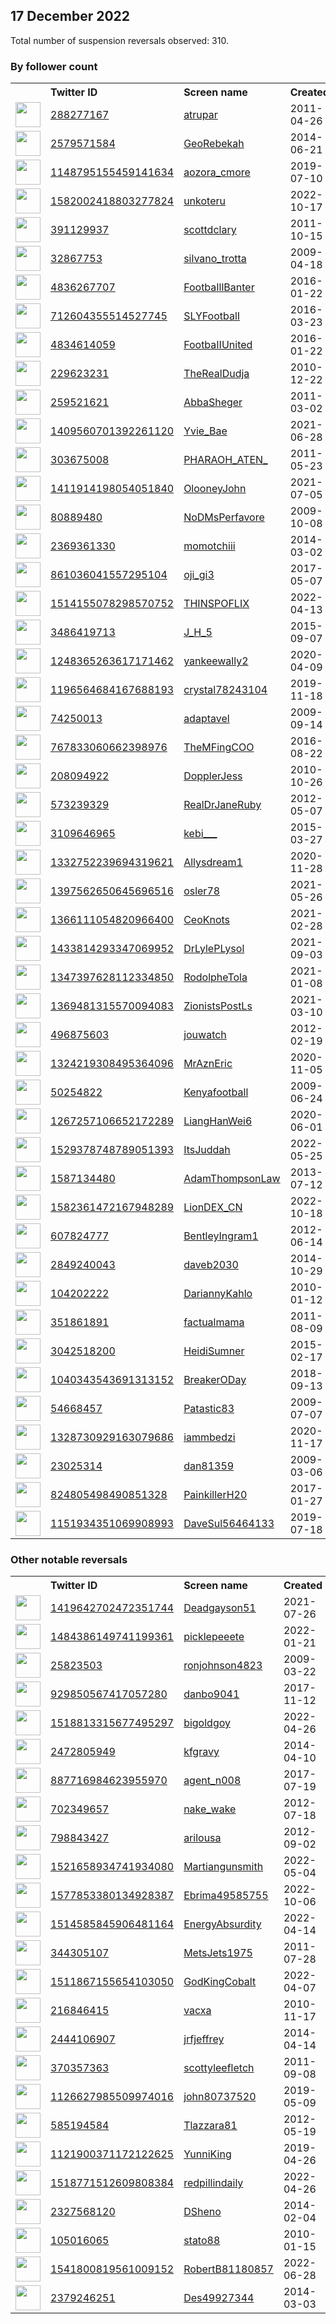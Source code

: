 
## 17 December 2022
Total number of suspension reversals observed: 310.

### By follower count
<table><tr><th></th><th align="left">Twitter ID</th><th align="left">Screen name</th>
<th align="left">Created</th><th align="left">Status</th><th align="left">Suspended</th><th align="left">Followers</th>
<tr><td><a href="https://pbs.twimg.com/profile_images/1335565046290804738/eGXNmTvg_normal.jpg"><img src="https://pbs.twimg.com/profile_images/1335565046290804738/eGXNmTvg_normal.jpg" width="40px" height="40px" align="center"/></a></td><td><a href="https://twitter.com/intent/user?user_id=288277167">288277167</a></td><td><a href="https://twitter.com/atrupar">atrupar</a></td><td>2011-04-26</td><td align="center">✔️</td><td>2022-12-16</td><td>870240</td></tr>
<tr><td><a href="https://pbs.twimg.com/profile_images/1639032755156574209/hkpEbczE_normal.jpg"><img src="https://pbs.twimg.com/profile_images/1639032755156574209/hkpEbczE_normal.jpg" width="40px" height="40px" align="center"/></a></td><td><a href="https://twitter.com/intent/user?user_id=2579571584">2579571584</a></td><td><a href="https://twitter.com/GeoRebekah">GeoRebekah</a></td><td>2014-06-21</td><td align="center"></td><td></td><td>403239</td></tr>
<tr><td><a href="https://pbs.twimg.com/profile_images/1466024562974281738/GZub2t_S_normal.jpg"><img src="https://pbs.twimg.com/profile_images/1466024562974281738/GZub2t_S_normal.jpg" width="40px" height="40px" align="center"/></a></td><td><a href="https://twitter.com/intent/user?user_id=1148795155459141634">1148795155459141634</a></td><td><a href="https://twitter.com/aozora_cmore">aozora_cmore</a></td><td>2019-07-10</td><td align="center"></td><td>2022-04-06</td><td>174588</td></tr>
<tr><td><a href="https://pbs.twimg.com/profile_images/1582048555128147968/X-xE77so_normal.jpg"><img src="https://pbs.twimg.com/profile_images/1582048555128147968/X-xE77so_normal.jpg" width="40px" height="40px" align="center"/></a></td><td><a href="https://twitter.com/intent/user?user_id=1582002418803277824">1582002418803277824</a></td><td><a href="https://twitter.com/unkoteru">unkoteru</a></td><td>2022-10-17</td><td align="center"></td><td>2022-11-12</td><td>131762</td></tr>
<tr><td><a href="https://pbs.twimg.com/profile_images/1541962636371320832/Mb-c2MDQ_normal.jpg"><img src="https://pbs.twimg.com/profile_images/1541962636371320832/Mb-c2MDQ_normal.jpg" width="40px" height="40px" align="center"/></a></td><td><a href="https://twitter.com/intent/user?user_id=391129937">391129937</a></td><td><a href="https://twitter.com/scottdclary">scottdclary</a></td><td>2011-10-15</td><td align="center"></td><td>2022-12-10</td><td>118736</td></tr>
<tr><td><a href="https://pbs.twimg.com/profile_images/1603852414540517380/ntwvEVB4_normal.jpg"><img src="https://pbs.twimg.com/profile_images/1603852414540517380/ntwvEVB4_normal.jpg" width="40px" height="40px" align="center"/></a></td><td><a href="https://twitter.com/intent/user?user_id=32867753">32867753</a></td><td><a href="https://twitter.com/silvano_trotta">silvano_trotta</a></td><td>2009-04-18</td><td align="center"></td><td></td><td>112922</td></tr>
<tr><td><a href="https://pbs.twimg.com/profile_images/1218963145089306627/wqP9FP5f_normal.jpg"><img src="https://pbs.twimg.com/profile_images/1218963145089306627/wqP9FP5f_normal.jpg" width="40px" height="40px" align="center"/></a></td><td><a href="https://twitter.com/intent/user?user_id=4836267707">4836267707</a></td><td><a href="https://twitter.com/FootbaIllBanter">FootbaIllBanter</a></td><td>2016-01-22</td><td align="center"></td><td>2022-07-03</td><td>106934</td></tr>
<tr><td><a href="https://pbs.twimg.com/profile_images/943497548626563072/0qLxdlLv_normal.jpg"><img src="https://pbs.twimg.com/profile_images/943497548626563072/0qLxdlLv_normal.jpg" width="40px" height="40px" align="center"/></a></td><td><a href="https://twitter.com/intent/user?user_id=712604355514527745">712604355514527745</a></td><td><a href="https://twitter.com/SLYFootbalI">SLYFootbalI</a></td><td>2016-03-23</td><td align="center"></td><td>2022-06-29</td><td>97547</td></tr>
<tr><td><a href="https://pbs.twimg.com/profile_images/1083826026646593542/9o4_WQng_normal.jpg"><img src="https://pbs.twimg.com/profile_images/1083826026646593542/9o4_WQng_normal.jpg" width="40px" height="40px" align="center"/></a></td><td><a href="https://twitter.com/intent/user?user_id=4834614059">4834614059</a></td><td><a href="https://twitter.com/FootbaIIUnited">FootbaIIUnited</a></td><td>2016-01-22</td><td align="center"></td><td>2022-07-03</td><td>85507</td></tr>
<tr><td><a href="https://pbs.twimg.com/profile_images/873771663866900480/Y8GqRAvn_normal.jpg"><img src="https://pbs.twimg.com/profile_images/873771663866900480/Y8GqRAvn_normal.jpg" width="40px" height="40px" align="center"/></a></td><td><a href="https://twitter.com/intent/user?user_id=229623231">229623231</a></td><td><a href="https://twitter.com/TheRealDudja">TheRealDudja</a></td><td>2010-12-22</td><td align="center"></td><td></td><td>76890</td></tr>
<tr><td><a href="https://pbs.twimg.com/profile_images/1609497231337607168/J0StOkLX_normal.jpg"><img src="https://pbs.twimg.com/profile_images/1609497231337607168/J0StOkLX_normal.jpg" width="40px" height="40px" align="center"/></a></td><td><a href="https://twitter.com/intent/user?user_id=259521621">259521621</a></td><td><a href="https://twitter.com/AbbaSheger">AbbaSheger</a></td><td>2011-03-02</td><td align="center"></td><td>2022-11-27</td><td>67930</td></tr>
<tr><td><a href="https://pbs.twimg.com/profile_images/1592524953273892868/9M624BqX_normal.jpg"><img src="https://pbs.twimg.com/profile_images/1592524953273892868/9M624BqX_normal.jpg" width="40px" height="40px" align="center"/></a></td><td><a href="https://twitter.com/intent/user?user_id=1409560701392261120">1409560701392261120</a></td><td><a href="https://twitter.com/Yvie_Bae">Yvie_Bae</a></td><td>2021-06-28</td><td align="center"></td><td>2022-12-12</td><td>53633</td></tr>
<tr><td><a href="https://pbs.twimg.com/profile_images/848008755287658497/sGstoaGU_normal.jpg"><img src="https://pbs.twimg.com/profile_images/848008755287658497/sGstoaGU_normal.jpg" width="40px" height="40px" align="center"/></a></td><td><a href="https://twitter.com/intent/user?user_id=303675008">303675008</a></td><td><a href="https://twitter.com/PHARAOH_ATEN_">PHARAOH_ATEN_</a></td><td>2011-05-23</td><td align="center"></td><td></td><td>51489</td></tr>
<tr><td><a href="https://pbs.twimg.com/profile_images/1411914731540127745/Znb2KxgS_normal.jpg"><img src="https://pbs.twimg.com/profile_images/1411914731540127745/Znb2KxgS_normal.jpg" width="40px" height="40px" align="center"/></a></td><td><a href="https://twitter.com/intent/user?user_id=1411914198054051840">1411914198054051840</a></td><td><a href="https://twitter.com/OlooneyJohn">OlooneyJohn</a></td><td>2021-07-05</td><td align="center"></td><td></td><td>46205</td></tr>
<tr><td><a href="https://pbs.twimg.com/profile_images/1607218558706098176/DyzooYyQ_normal.jpg"><img src="https://pbs.twimg.com/profile_images/1607218558706098176/DyzooYyQ_normal.jpg" width="40px" height="40px" align="center"/></a></td><td><a href="https://twitter.com/intent/user?user_id=80889480">80889480</a></td><td><a href="https://twitter.com/NoDMsPerfavore">NoDMsPerfavore</a></td><td>2009-10-08</td><td align="center"></td><td>2022-12-08</td><td>42712</td></tr>
<tr><td><a href="https://pbs.twimg.com/profile_images/1245349127145369602/XQL9LMA9_normal.jpg"><img src="https://pbs.twimg.com/profile_images/1245349127145369602/XQL9LMA9_normal.jpg" width="40px" height="40px" align="center"/></a></td><td><a href="https://twitter.com/intent/user?user_id=2369361330">2369361330</a></td><td><a href="https://twitter.com/momotchiii">momotchiii</a></td><td>2014-03-02</td><td align="center"></td><td></td><td>40897</td></tr>
<tr><td><a href="https://pbs.twimg.com/profile_images/1640675608702361602/3Ip0kamT_normal.jpg"><img src="https://pbs.twimg.com/profile_images/1640675608702361602/3Ip0kamT_normal.jpg" width="40px" height="40px" align="center"/></a></td><td><a href="https://twitter.com/intent/user?user_id=861036041557295104">861036041557295104</a></td><td><a href="https://twitter.com/oji_gi3">oji_gi3</a></td><td>2017-05-07</td><td align="center"></td><td>2022-06-28</td><td>36535</td></tr>
<tr><td><a href="https://pbs.twimg.com/profile_images/1514170412959252481/xjXQ04B0_normal.jpg"><img src="https://pbs.twimg.com/profile_images/1514170412959252481/xjXQ04B0_normal.jpg" width="40px" height="40px" align="center"/></a></td><td><a href="https://twitter.com/intent/user?user_id=1514155078298570752">1514155078298570752</a></td><td><a href="https://twitter.com/THINSPOFLIX">THINSPOFLIX</a></td><td>2022-04-13</td><td align="center"></td><td>2022-07-17</td><td>35079</td></tr>
<tr><td><a href="https://pbs.twimg.com/profile_images/1607214808289484800/jmjHIAA-_normal.jpg"><img src="https://pbs.twimg.com/profile_images/1607214808289484800/jmjHIAA-_normal.jpg" width="40px" height="40px" align="center"/></a></td><td><a href="https://twitter.com/intent/user?user_id=3486419713">3486419713</a></td><td><a href="https://twitter.com/J_H_5">J_H_5</a></td><td>2015-09-07</td><td align="center"></td><td></td><td>33826</td></tr>
<tr><td><a href="https://pbs.twimg.com/profile_images/1618703285812174851/zud_KfzG_normal.jpg"><img src="https://pbs.twimg.com/profile_images/1618703285812174851/zud_KfzG_normal.jpg" width="40px" height="40px" align="center"/></a></td><td><a href="https://twitter.com/intent/user?user_id=1248365263617171462">1248365263617171462</a></td><td><a href="https://twitter.com/yankeewally2">yankeewally2</a></td><td>2020-04-09</td><td align="center"></td><td></td><td>21571</td></tr>
<tr><td><a href="https://pbs.twimg.com/profile_images/1328593161967570949/tKBnOwQP_normal.jpg"><img src="https://pbs.twimg.com/profile_images/1328593161967570949/tKBnOwQP_normal.jpg" width="40px" height="40px" align="center"/></a></td><td><a href="https://twitter.com/intent/user?user_id=1196564684167688193">1196564684167688193</a></td><td><a href="https://twitter.com/crystal78243104">crystal78243104</a></td><td>2019-11-18</td><td align="center"></td><td></td><td>20696</td></tr>
<tr><td><a href="https://pbs.twimg.com/profile_images/701799772856958976/FdnAh0AS_normal.jpg"><img src="https://pbs.twimg.com/profile_images/701799772856958976/FdnAh0AS_normal.jpg" width="40px" height="40px" align="center"/></a></td><td><a href="https://twitter.com/intent/user?user_id=74250013">74250013</a></td><td><a href="https://twitter.com/adaptavel">adaptavel</a></td><td>2009-09-14</td><td align="center"></td><td>2022-10-04</td><td>20585</td></tr>
<tr><td><a href="https://pbs.twimg.com/profile_images/1613345718260883461/5EUQSOo8_normal.jpg"><img src="https://pbs.twimg.com/profile_images/1613345718260883461/5EUQSOo8_normal.jpg" width="40px" height="40px" align="center"/></a></td><td><a href="https://twitter.com/intent/user?user_id=767833060662398976">767833060662398976</a></td><td><a href="https://twitter.com/TheMFingCOO">TheMFingCOO</a></td><td>2016-08-22</td><td align="center"></td><td>2022-12-14</td><td>19810</td></tr>
<tr><td><a href="https://pbs.twimg.com/profile_images/1521661298441785345/B0wyudWt_normal.jpg"><img src="https://pbs.twimg.com/profile_images/1521661298441785345/B0wyudWt_normal.jpg" width="40px" height="40px" align="center"/></a></td><td><a href="https://twitter.com/intent/user?user_id=208094922">208094922</a></td><td><a href="https://twitter.com/DopplerJess">DopplerJess</a></td><td>2010-10-26</td><td align="center"></td><td>2022-12-15</td><td>19712</td></tr>
<tr><td><a href="https://pbs.twimg.com/profile_images/1604340329708150784/WI2tbvis_normal.jpg"><img src="https://pbs.twimg.com/profile_images/1604340329708150784/WI2tbvis_normal.jpg" width="40px" height="40px" align="center"/></a></td><td><a href="https://twitter.com/intent/user?user_id=573239329">573239329</a></td><td><a href="https://twitter.com/RealDrJaneRuby">RealDrJaneRuby</a></td><td>2012-05-07</td><td align="center"></td><td></td><td>19413</td></tr>
<tr><td><a href="https://pbs.twimg.com/profile_images/1635885773391290368/tmHMPTRj_normal.jpg"><img src="https://pbs.twimg.com/profile_images/1635885773391290368/tmHMPTRj_normal.jpg" width="40px" height="40px" align="center"/></a></td><td><a href="https://twitter.com/intent/user?user_id=3109646965">3109646965</a></td><td><a href="https://twitter.com/kebi___">kebi___</a></td><td>2015-03-27</td><td align="center"></td><td>2022-02-23</td><td>19213</td></tr>
<tr><td><a href="https://pbs.twimg.com/profile_images/1457829623769747457/qsqFwz4V_normal.jpg"><img src="https://pbs.twimg.com/profile_images/1457829623769747457/qsqFwz4V_normal.jpg" width="40px" height="40px" align="center"/></a></td><td><a href="https://twitter.com/intent/user?user_id=1332752239694319621">1332752239694319621</a></td><td><a href="https://twitter.com/Allysdream1">Allysdream1</a></td><td>2020-11-28</td><td align="center"></td><td>2022-10-29</td><td>16251</td></tr>
<tr><td><a href="https://pbs.twimg.com/profile_images/1425688591611703296/qszm_hkk_normal.jpg"><img src="https://pbs.twimg.com/profile_images/1425688591611703296/qszm_hkk_normal.jpg" width="40px" height="40px" align="center"/></a></td><td><a href="https://twitter.com/intent/user?user_id=1397562650645696516">1397562650645696516</a></td><td><a href="https://twitter.com/osler78">osler78</a></td><td>2021-05-26</td><td align="center"></td><td></td><td>15717</td></tr>
<tr><td><a href="https://pbs.twimg.com/profile_images/1366369788172382208/cw6NdHEr_normal.jpg"><img src="https://pbs.twimg.com/profile_images/1366369788172382208/cw6NdHEr_normal.jpg" width="40px" height="40px" align="center"/></a></td><td><a href="https://twitter.com/intent/user?user_id=1366111054820966400">1366111054820966400</a></td><td><a href="https://twitter.com/CeoKnots">CeoKnots</a></td><td>2021-02-28</td><td align="center">🚫</td><td>2022-12-14</td><td>14843</td></tr>
<tr><td><a href="https://pbs.twimg.com/profile_images/1633377702345609217/euxcp1Dc_normal.jpg"><img src="https://pbs.twimg.com/profile_images/1633377702345609217/euxcp1Dc_normal.jpg" width="40px" height="40px" align="center"/></a></td><td><a href="https://twitter.com/intent/user?user_id=1433814293347069952">1433814293347069952</a></td><td><a href="https://twitter.com/DrLylePLysol">DrLylePLysol</a></td><td>2021-09-03</td><td align="center"></td><td>2022-06-10</td><td>14511</td></tr>
<tr><td><a href="https://pbs.twimg.com/profile_images/1563937927767494661/Cypc9ROW_normal.jpg"><img src="https://pbs.twimg.com/profile_images/1563937927767494661/Cypc9ROW_normal.jpg" width="40px" height="40px" align="center"/></a></td><td><a href="https://twitter.com/intent/user?user_id=1347397628112334850">1347397628112334850</a></td><td><a href="https://twitter.com/RodolpheTola">RodolpheTola</a></td><td>2021-01-08</td><td align="center"></td><td>2022-09-13</td><td>14220</td></tr>
<tr><td><a href="https://pbs.twimg.com/profile_images/1369481603928440833/jW7rxrhd_normal.jpg"><img src="https://pbs.twimg.com/profile_images/1369481603928440833/jW7rxrhd_normal.jpg" width="40px" height="40px" align="center"/></a></td><td><a href="https://twitter.com/intent/user?user_id=1369481315570094083">1369481315570094083</a></td><td><a href="https://twitter.com/ZionistsPostLs">ZionistsPostLs</a></td><td>2021-03-10</td><td align="center">🚫</td><td></td><td>13485</td></tr>
<tr><td><a href="https://pbs.twimg.com/profile_images/1435198235312902144/X4KBFRcf_normal.jpg"><img src="https://pbs.twimg.com/profile_images/1435198235312902144/X4KBFRcf_normal.jpg" width="40px" height="40px" align="center"/></a></td><td><a href="https://twitter.com/intent/user?user_id=496875603">496875603</a></td><td><a href="https://twitter.com/jouwatch">jouwatch</a></td><td>2012-02-19</td><td align="center"></td><td>2022-02-13</td><td>12286</td></tr>
<tr><td><a href="https://pbs.twimg.com/profile_images/1631308019920408578/oBqRZ0He_normal.jpg"><img src="https://pbs.twimg.com/profile_images/1631308019920408578/oBqRZ0He_normal.jpg" width="40px" height="40px" align="center"/></a></td><td><a href="https://twitter.com/intent/user?user_id=1324219308495364096">1324219308495364096</a></td><td><a href="https://twitter.com/MrAznEric">MrAznEric</a></td><td>2020-11-05</td><td align="center"></td><td></td><td>10565</td></tr>
<tr><td><a href="https://pbs.twimg.com/profile_images/1232406249049919489/qTs0d-SW_normal.jpg"><img src="https://pbs.twimg.com/profile_images/1232406249049919489/qTs0d-SW_normal.jpg" width="40px" height="40px" align="center"/></a></td><td><a href="https://twitter.com/intent/user?user_id=50254822">50254822</a></td><td><a href="https://twitter.com/Kenyafootball">Kenyafootball</a></td><td>2009-06-24</td><td align="center"></td><td></td><td>9700</td></tr>
<tr><td><a href="https://pbs.twimg.com/profile_images/1371597407918637057/FHMva19H_normal.jpg"><img src="https://pbs.twimg.com/profile_images/1371597407918637057/FHMva19H_normal.jpg" width="40px" height="40px" align="center"/></a></td><td><a href="https://twitter.com/intent/user?user_id=1267257106652172289">1267257106652172289</a></td><td><a href="https://twitter.com/LiangHanWei6">LiangHanWei6</a></td><td>2020-06-01</td><td align="center"></td><td></td><td>8663</td></tr>
<tr><td><a href="https://pbs.twimg.com/profile_images/1622716750868480023/LEn4PtX7_normal.jpg"><img src="https://pbs.twimg.com/profile_images/1622716750868480023/LEn4PtX7_normal.jpg" width="40px" height="40px" align="center"/></a></td><td><a href="https://twitter.com/intent/user?user_id=1529378748789051393">1529378748789051393</a></td><td><a href="https://twitter.com/ItsJuddah">ItsJuddah</a></td><td>2022-05-25</td><td align="center"></td><td>2022-11-21</td><td>8416</td></tr>
<tr><td><a href="https://pbs.twimg.com/profile_images/496821134201856000/1pAh0cXb_normal.jpeg"><img src="https://pbs.twimg.com/profile_images/496821134201856000/1pAh0cXb_normal.jpeg" width="40px" height="40px" align="center"/></a></td><td><a href="https://twitter.com/intent/user?user_id=1587134480">1587134480</a></td><td><a href="https://twitter.com/AdamThompsonLaw">AdamThompsonLaw</a></td><td>2013-07-12</td><td align="center"></td><td>2022-06-15</td><td>7183</td></tr>
<tr><td><a href="https://pbs.twimg.com/profile_images/1620969154613489664/O_IDBGlp_normal.jpg"><img src="https://pbs.twimg.com/profile_images/1620969154613489664/O_IDBGlp_normal.jpg" width="40px" height="40px" align="center"/></a></td><td><a href="https://twitter.com/intent/user?user_id=1582361472167948289">1582361472167948289</a></td><td><a href="https://twitter.com/LionDEX_CN">LionDEX_CN</a></td><td>2022-10-18</td><td align="center"></td><td>2022-12-14</td><td>5318</td></tr>
<tr><td><a href="https://pbs.twimg.com/profile_images/2306238139/images__1__normal.jpg"><img src="https://pbs.twimg.com/profile_images/2306238139/images__1__normal.jpg" width="40px" height="40px" align="center"/></a></td><td><a href="https://twitter.com/intent/user?user_id=607824777">607824777</a></td><td><a href="https://twitter.com/BentleyIngram1">BentleyIngram1</a></td><td>2012-06-14</td><td align="center"></td><td>2022-12-05</td><td>5197</td></tr>
<tr><td><a href="https://pbs.twimg.com/profile_images/1573337507302985728/64Lfhi8x_normal.jpg"><img src="https://pbs.twimg.com/profile_images/1573337507302985728/64Lfhi8x_normal.jpg" width="40px" height="40px" align="center"/></a></td><td><a href="https://twitter.com/intent/user?user_id=2849240043">2849240043</a></td><td><a href="https://twitter.com/daveb2030">daveb2030</a></td><td>2014-10-29</td><td align="center">🔒</td><td>2022-12-11</td><td>4092</td></tr>
<tr><td><a href="https://pbs.twimg.com/profile_images/1600930418722840576/tYMhmAcd_normal.jpg"><img src="https://pbs.twimg.com/profile_images/1600930418722840576/tYMhmAcd_normal.jpg" width="40px" height="40px" align="center"/></a></td><td><a href="https://twitter.com/intent/user?user_id=104202222">104202222</a></td><td><a href="https://twitter.com/DariannyKahlo">DariannyKahlo</a></td><td>2010-01-12</td><td align="center"></td><td>2022-12-03</td><td>3581</td></tr>
<tr><td><a href="https://pbs.twimg.com/profile_images/1443176903230332929/WAz6sDw7_normal.jpg"><img src="https://pbs.twimg.com/profile_images/1443176903230332929/WAz6sDw7_normal.jpg" width="40px" height="40px" align="center"/></a></td><td><a href="https://twitter.com/intent/user?user_id=351861891">351861891</a></td><td><a href="https://twitter.com/factualmama">factualmama</a></td><td>2011-08-09</td><td align="center"></td><td>2022-07-31</td><td>3102</td></tr>
<tr><td><a href="https://pbs.twimg.com/profile_images/1552989953134657538/Y-GbgMO__normal.jpg"><img src="https://pbs.twimg.com/profile_images/1552989953134657538/Y-GbgMO__normal.jpg" width="40px" height="40px" align="center"/></a></td><td><a href="https://twitter.com/intent/user?user_id=3042518200">3042518200</a></td><td><a href="https://twitter.com/HeidiSumner">HeidiSumner</a></td><td>2015-02-17</td><td align="center"></td><td>2022-12-10</td><td>2782</td></tr>
<tr><td><a href="https://pbs.twimg.com/profile_images/1609330801505898496/OZM1LRkK_normal.jpg"><img src="https://pbs.twimg.com/profile_images/1609330801505898496/OZM1LRkK_normal.jpg" width="40px" height="40px" align="center"/></a></td><td><a href="https://twitter.com/intent/user?user_id=1040343543691313152">1040343543691313152</a></td><td><a href="https://twitter.com/BreakerODay">BreakerODay</a></td><td>2018-09-13</td><td align="center"></td><td></td><td>2527</td></tr>
<tr><td><a href="https://pbs.twimg.com/profile_images/1599389836498141184/Lp_ytsq0_normal.jpg"><img src="https://pbs.twimg.com/profile_images/1599389836498141184/Lp_ytsq0_normal.jpg" width="40px" height="40px" align="center"/></a></td><td><a href="https://twitter.com/intent/user?user_id=54668457">54668457</a></td><td><a href="https://twitter.com/Patastic83">Patastic83</a></td><td>2009-07-07</td><td align="center"></td><td>2022-12-12</td><td>2501</td></tr>
<tr><td><a href="https://pbs.twimg.com/profile_images/1626591421238226944/QGFZSYwr_normal.jpg"><img src="https://pbs.twimg.com/profile_images/1626591421238226944/QGFZSYwr_normal.jpg" width="40px" height="40px" align="center"/></a></td><td><a href="https://twitter.com/intent/user?user_id=1328730929163079686">1328730929163079686</a></td><td><a href="https://twitter.com/iammbedzi">iammbedzi</a></td><td>2020-11-17</td><td align="center">🔒</td><td>2022-12-13</td><td>2431</td></tr>
<tr><td><a href="https://pbs.twimg.com/profile_images/1570234169275387906/qSYIoEca_normal.jpg"><img src="https://pbs.twimg.com/profile_images/1570234169275387906/qSYIoEca_normal.jpg" width="40px" height="40px" align="center"/></a></td><td><a href="https://twitter.com/intent/user?user_id=23025314">23025314</a></td><td><a href="https://twitter.com/dan81359">dan81359</a></td><td>2009-03-06</td><td align="center"></td><td>2022-10-29</td><td>2379</td></tr>
<tr><td><a href="https://pbs.twimg.com/profile_images/1585310250701389825/BB3iYDOr_normal.jpg"><img src="https://pbs.twimg.com/profile_images/1585310250701389825/BB3iYDOr_normal.jpg" width="40px" height="40px" align="center"/></a></td><td><a href="https://twitter.com/intent/user?user_id=824805498490851328">824805498490851328</a></td><td><a href="https://twitter.com/PainkillerH20">PainkillerH20</a></td><td>2017-01-27</td><td align="center"></td><td>2022-12-05</td><td>2212</td></tr>
<tr><td><a href="https://pbs.twimg.com/profile_images/1619525350362333184/W1CGrMvJ_normal.jpg"><img src="https://pbs.twimg.com/profile_images/1619525350362333184/W1CGrMvJ_normal.jpg" width="40px" height="40px" align="center"/></a></td><td><a href="https://twitter.com/intent/user?user_id=1151934351069908993">1151934351069908993</a></td><td><a href="https://twitter.com/DaveSul56464133">DaveSul56464133</a></td><td>2019-07-18</td><td align="center"></td><td>2022-11-09</td><td>2082</td></tr>
</table>

### Other notable reversals
<table><tr><th></th><th align="left">Twitter ID</th><th align="left">Screen name</th>
<th align="left">Created</th><th align="left">Status</th><th align="left">Suspended</th><th align="left">Followers</th>
<tr><td><a href="https://pbs.twimg.com/profile_images/1419647008126689282/SzarXl1W_normal.jpg"><img src="https://pbs.twimg.com/profile_images/1419647008126689282/SzarXl1W_normal.jpg" width="40px" height="40px" align="center"/></a></td><td><a href="https://twitter.com/intent/user?user_id=1419642702472351744">1419642702472351744</a></td><td><a href="https://twitter.com/Deadgayson51">Deadgayson51</a></td><td>2021-07-26</td><td align="center"></td><td>2022-12-14</td><td>86</td></tr>
<tr><td><a href="https://pbs.twimg.com/profile_images/1484386808704028674/AGGBPDrZ_normal.jpg"><img src="https://pbs.twimg.com/profile_images/1484386808704028674/AGGBPDrZ_normal.jpg" width="40px" height="40px" align="center"/></a></td><td><a href="https://twitter.com/intent/user?user_id=1484386149741199361">1484386149741199361</a></td><td><a href="https://twitter.com/picklepeeete">picklepeeete</a></td><td>2022-01-21</td><td align="center"></td><td>2022-12-14</td><td>119</td></tr>
<tr><td><a href="https://pbs.twimg.com/profile_images/1599246427724578816/cRR9O54t_normal.jpg"><img src="https://pbs.twimg.com/profile_images/1599246427724578816/cRR9O54t_normal.jpg" width="40px" height="40px" align="center"/></a></td><td><a href="https://twitter.com/intent/user?user_id=25823503">25823503</a></td><td><a href="https://twitter.com/ronjohnson4823">ronjohnson4823</a></td><td>2009-03-22</td><td align="center"></td><td>2022-12-14</td><td>152</td></tr>
<tr><td><a href="https://pbs.twimg.com/profile_images/1469494325390290948/1GHvJMqK_normal.jpg"><img src="https://pbs.twimg.com/profile_images/1469494325390290948/1GHvJMqK_normal.jpg" width="40px" height="40px" align="center"/></a></td><td><a href="https://twitter.com/intent/user?user_id=929850567417057280">929850567417057280</a></td><td><a href="https://twitter.com/danbo9041">danbo9041</a></td><td>2017-11-12</td><td align="center"></td><td>2022-12-12</td><td>110</td></tr>
<tr><td><a href="https://pbs.twimg.com/profile_images/1570223700158414848/MlD8hV9T_normal.jpg"><img src="https://pbs.twimg.com/profile_images/1570223700158414848/MlD8hV9T_normal.jpg" width="40px" height="40px" align="center"/></a></td><td><a href="https://twitter.com/intent/user?user_id=1518813315677495297">1518813315677495297</a></td><td><a href="https://twitter.com/bigoldgoy">bigoldgoy</a></td><td>2022-04-26</td><td align="center"></td><td>2022-11-22</td><td>19</td></tr>
<tr><td><a href="https://pbs.twimg.com/profile_images/1543014080310542338/qRRM2gYf_normal.jpg"><img src="https://pbs.twimg.com/profile_images/1543014080310542338/qRRM2gYf_normal.jpg" width="40px" height="40px" align="center"/></a></td><td><a href="https://twitter.com/intent/user?user_id=2472805949">2472805949</a></td><td><a href="https://twitter.com/kfgravy">kfgravy</a></td><td>2014-04-10</td><td align="center"></td><td>2022-12-13</td><td>764</td></tr>
<tr><td><a href="https://pbs.twimg.com/profile_images/1260964743038283776/b124EGha_normal.jpg"><img src="https://pbs.twimg.com/profile_images/1260964743038283776/b124EGha_normal.jpg" width="40px" height="40px" align="center"/></a></td><td><a href="https://twitter.com/intent/user?user_id=887716984623955970">887716984623955970</a></td><td><a href="https://twitter.com/agent_n008">agent_n008</a></td><td>2017-07-19</td><td align="center"></td><td>2022-12-13</td><td>85</td></tr>
<tr><td><a href="https://pbs.twimg.com/profile_images/1611185464408408065/dcRwvRea_normal.jpg"><img src="https://pbs.twimg.com/profile_images/1611185464408408065/dcRwvRea_normal.jpg" width="40px" height="40px" align="center"/></a></td><td><a href="https://twitter.com/intent/user?user_id=702349657">702349657</a></td><td><a href="https://twitter.com/nake_wake">nake_wake</a></td><td>2012-07-18</td><td align="center"></td><td>2022-12-13</td><td>148</td></tr>
<tr><td><a href="https://pbs.twimg.com/profile_images/1621178040385519616/udjvAzEw_normal.jpg"><img src="https://pbs.twimg.com/profile_images/1621178040385519616/udjvAzEw_normal.jpg" width="40px" height="40px" align="center"/></a></td><td><a href="https://twitter.com/intent/user?user_id=798843427">798843427</a></td><td><a href="https://twitter.com/arilousa">arilousa</a></td><td>2012-09-02</td><td align="center"></td><td>2022-12-13</td><td>83</td></tr>
<tr><td><a href="https://pbs.twimg.com/profile_images/1604625466454933504/i-M9szaq_normal.jpg"><img src="https://pbs.twimg.com/profile_images/1604625466454933504/i-M9szaq_normal.jpg" width="40px" height="40px" align="center"/></a></td><td><a href="https://twitter.com/intent/user?user_id=1521658934741934080">1521658934741934080</a></td><td><a href="https://twitter.com/Martiangunsmith">Martiangunsmith</a></td><td>2022-05-04</td><td align="center"></td><td>2022-12-13</td><td>285</td></tr>
<tr><td><a href="https://pbs.twimg.com/profile_images/1577853834319249409/Gxg2215R_normal.jpg"><img src="https://pbs.twimg.com/profile_images/1577853834319249409/Gxg2215R_normal.jpg" width="40px" height="40px" align="center"/></a></td><td><a href="https://twitter.com/intent/user?user_id=1577853380134928387">1577853380134928387</a></td><td><a href="https://twitter.com/Ebrima49585755">Ebrima49585755</a></td><td>2022-10-06</td><td align="center"></td><td>2022-12-16</td><td>591</td></tr>
<tr><td><a href="https://pbs.twimg.com/profile_images/1541911475731800064/5rdkrgsc_normal.jpg"><img src="https://pbs.twimg.com/profile_images/1541911475731800064/5rdkrgsc_normal.jpg" width="40px" height="40px" align="center"/></a></td><td><a href="https://twitter.com/intent/user?user_id=1514585845906481164">1514585845906481164</a></td><td><a href="https://twitter.com/EnergyAbsurdity">EnergyAbsurdity</a></td><td>2022-04-14</td><td align="center"></td><td>2022-12-15</td><td>1918</td></tr>
<tr><td><a href="https://pbs.twimg.com/profile_images/1599488505939431426/dShKBidr_normal.jpg"><img src="https://pbs.twimg.com/profile_images/1599488505939431426/dShKBidr_normal.jpg" width="40px" height="40px" align="center"/></a></td><td><a href="https://twitter.com/intent/user?user_id=344305107">344305107</a></td><td><a href="https://twitter.com/MetsJets1975">MetsJets1975</a></td><td>2011-07-28</td><td align="center"></td><td>2022-12-15</td><td>39</td></tr>
<tr><td><a href="https://pbs.twimg.com/profile_images/1537921737697873921/spT7plOG_normal.jpg"><img src="https://pbs.twimg.com/profile_images/1537921737697873921/spT7plOG_normal.jpg" width="40px" height="40px" align="center"/></a></td><td><a href="https://twitter.com/intent/user?user_id=1511867155654103050">1511867155654103050</a></td><td><a href="https://twitter.com/GodKingCobalt">GodKingCobalt</a></td><td>2022-04-07</td><td align="center"></td><td>2022-12-12</td><td>143</td></tr>
<tr><td><a href="https://pbs.twimg.com/profile_images/1518282238860922880/qNYZR-HC_normal.jpg"><img src="https://pbs.twimg.com/profile_images/1518282238860922880/qNYZR-HC_normal.jpg" width="40px" height="40px" align="center"/></a></td><td><a href="https://twitter.com/intent/user?user_id=216846415">216846415</a></td><td><a href="https://twitter.com/vacxa">vacxa</a></td><td>2010-11-17</td><td align="center"></td><td>2022-12-12</td><td>461</td></tr>
<tr><td><a href="https://pbs.twimg.com/profile_images/1597349971799547904/idkfuQRK_normal.jpg"><img src="https://pbs.twimg.com/profile_images/1597349971799547904/idkfuQRK_normal.jpg" width="40px" height="40px" align="center"/></a></td><td><a href="https://twitter.com/intent/user?user_id=2444106907">2444106907</a></td><td><a href="https://twitter.com/jrfjeffrey">jrfjeffrey</a></td><td>2014-04-14</td><td align="center"></td><td>2022-12-15</td><td>1789</td></tr>
<tr><td><a href="https://pbs.twimg.com/profile_images/1624447323119165441/Hu9qMqvG_normal.jpg"><img src="https://pbs.twimg.com/profile_images/1624447323119165441/Hu9qMqvG_normal.jpg" width="40px" height="40px" align="center"/></a></td><td><a href="https://twitter.com/intent/user?user_id=370357363">370357363</a></td><td><a href="https://twitter.com/scottyleefletch">scottyleefletch</a></td><td>2011-09-08</td><td align="center"></td><td>2022-12-14</td><td>93</td></tr>
<tr><td><a href="https://pbs.twimg.com/profile_images/1504539394564411403/OCTHfDWW_normal.jpg"><img src="https://pbs.twimg.com/profile_images/1504539394564411403/OCTHfDWW_normal.jpg" width="40px" height="40px" align="center"/></a></td><td><a href="https://twitter.com/intent/user?user_id=1126627985509974016">1126627985509974016</a></td><td><a href="https://twitter.com/john80737520">john80737520</a></td><td>2019-05-09</td><td align="center"></td><td>2022-12-03</td><td>60</td></tr>
<tr><td><a href="https://pbs.twimg.com/profile_images/1601405097719775234/2eKKTa4s_normal.jpg"><img src="https://pbs.twimg.com/profile_images/1601405097719775234/2eKKTa4s_normal.jpg" width="40px" height="40px" align="center"/></a></td><td><a href="https://twitter.com/intent/user?user_id=585194584">585194584</a></td><td><a href="https://twitter.com/Tlazzara81">Tlazzara81</a></td><td>2012-05-19</td><td align="center"></td><td>2022-12-15</td><td>13</td></tr>
<tr><td><a href="https://pbs.twimg.com/profile_images/1559244235458678784/Fu60NGTW_normal.jpg"><img src="https://pbs.twimg.com/profile_images/1559244235458678784/Fu60NGTW_normal.jpg" width="40px" height="40px" align="center"/></a></td><td><a href="https://twitter.com/intent/user?user_id=1121900371172122625">1121900371172122625</a></td><td><a href="https://twitter.com/YunniKing">YunniKing</a></td><td>2019-04-26</td><td align="center">🔒</td><td>2022-12-14</td><td>1</td></tr>
<tr><td><a href="https://pbs.twimg.com/profile_images/1518776981730570242/UmZPr2ZT_normal.jpg"><img src="https://pbs.twimg.com/profile_images/1518776981730570242/UmZPr2ZT_normal.jpg" width="40px" height="40px" align="center"/></a></td><td><a href="https://twitter.com/intent/user?user_id=1518771512609808384">1518771512609808384</a></td><td><a href="https://twitter.com/redpillindaily">redpillindaily</a></td><td>2022-04-26</td><td align="center"></td><td>2022-12-15</td><td>2</td></tr>
<tr><td><a href="https://pbs.twimg.com/profile_images/1590746704067837952/_Om7MXTP_normal.jpg"><img src="https://pbs.twimg.com/profile_images/1590746704067837952/_Om7MXTP_normal.jpg" width="40px" height="40px" align="center"/></a></td><td><a href="https://twitter.com/intent/user?user_id=2327568120">2327568120</a></td><td><a href="https://twitter.com/DSheno">DSheno</a></td><td>2014-02-04</td><td align="center"></td><td>2022-12-15</td><td>377</td></tr>
<tr><td><a href="https://pbs.twimg.com/profile_images/1267044013221326849/b8d-ONO-_normal.jpg"><img src="https://pbs.twimg.com/profile_images/1267044013221326849/b8d-ONO-_normal.jpg" width="40px" height="40px" align="center"/></a></td><td><a href="https://twitter.com/intent/user?user_id=105016065">105016065</a></td><td><a href="https://twitter.com/stato88">stato88</a></td><td>2010-01-15</td><td align="center"></td><td>2022-12-14</td><td>55</td></tr>
<tr><td><a href="https://pbs.twimg.com/profile_images/1587958350997766144/9AwlOmTt_normal.jpg"><img src="https://pbs.twimg.com/profile_images/1587958350997766144/9AwlOmTt_normal.jpg" width="40px" height="40px" align="center"/></a></td><td><a href="https://twitter.com/intent/user?user_id=1541800819561009152">1541800819561009152</a></td><td><a href="https://twitter.com/RobertB81180857">RobertB81180857</a></td><td>2022-06-28</td><td align="center"></td><td>2022-12-10</td><td>504</td></tr>
<tr><td><a href="https://pbs.twimg.com/profile_images/1632467521637941249/bMa0D2gC_normal.jpg"><img src="https://pbs.twimg.com/profile_images/1632467521637941249/bMa0D2gC_normal.jpg" width="40px" height="40px" align="center"/></a></td><td><a href="https://twitter.com/intent/user?user_id=2379246251">2379246251</a></td><td><a href="https://twitter.com/Des49927344">Des49927344</a></td><td>2014-03-03</td><td align="center"></td><td>2022-12-13</td><td>924</td></tr>
</table>

